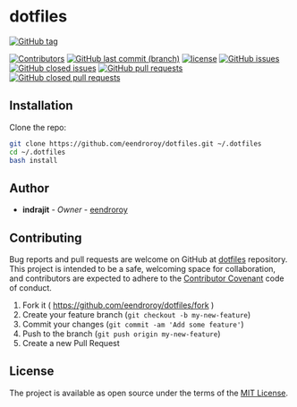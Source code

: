 # dotfiles

[![GitHub tag](https://img.shields.io/github/tag/eendroroy/dotfiles.svg)](https://github.com/eendroroy/dotfiles/tags)

[![Contributors](https://img.shields.io/github/contributors/eendroroy/dotfiles.svg)](https://github.com/eendroroy/dotfiles/graphs/contributors)
[![GitHub last commit (branch)](https://img.shields.io/github/last-commit/eendroroy/dotfiles/master.svg)](https://github.com/eendroroy/dotfiles)
[![license](https://img.shields.io/github/license/eendroroy/dotfiles.svg)](https://github.com/eendroroy/dotfiles/blob/master/LICENSE)
[![GitHub issues](https://img.shields.io/github/issues/eendroroy/dotfiles.svg)](https://github.com/eendroroy/dotfiles/issues)
[![GitHub closed issues](https://img.shields.io/github/issues-closed/eendroroy/dotfiles.svg)](https://github.com/eendroroy/dotfiles/issues?q=is%3Aissue+is%3Aclosed)
[![GitHub pull requests](https://img.shields.io/github/issues-pr/eendroroy/dotfiles.svg)](https://github.com/eendroroy/dotfiles/pulls)
[![GitHub closed pull requests](https://img.shields.io/github/issues-pr-closed/eendroroy/dotfiles.svg)](https://github.com/eendroroy/dotfiles/pulls?q=is%3Apr+is%3Aclosed)
 
 
## Installation

Clone the repo:

```bash
git clone https://github.com/eendroroy/dotfiles.git ~/.dotfiles
cd ~/.dotfiles
bash install
```

## Author

* **indrajit** - *Owner* - [eendroroy](https://github.com/eendroroy)

## Contributing

Bug reports and pull requests are welcome on GitHub at [dotfiles](https://github.com/eendroroy/dotfiles) repository.
This project is intended to be a safe, welcoming space for collaboration, and contributors are expected to adhere to
the [Contributor Covenant](http://contributor-covenant.org) code of conduct.

  1. Fork it ( https://github.com/eendroroy/dotfiles/fork )
  1. Create your feature branch (`git checkout -b my-new-feature`)
  1. Commit your changes (`git commit -am 'Add some feature'`)
  1. Push to the branch (`git push origin my-new-feature`)
  1. Create a new Pull Request


## License

The project is available as open source under the terms of the [MIT License](http://opensource.org/licenses/MIT).
